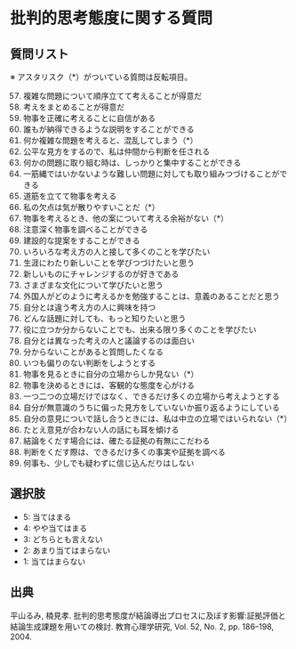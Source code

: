 # 批判的思考態度に関する質問

## 質問リスト
※ アスタリスク（*）がついている質問は反転項目。

57. 複雑な問題について順序立てて考えることが得意だ
58. 考えをまとめることが得意だ
59. 物事を正確に考えることに自信がある
60. 誰もが納得できるような説明をすることができる
61. 何か複雑な問題を考えると、混乱してしまう（*）
62. 公平な見方をするので、私は仲間から判断を任される
63. 何かの問題に取り組む時は、しっかりと集中することができる
64. 一筋縄ではいかないような難しい問題に対しても取り組みつづけることができる
65. 道筋を立てて物事を考える
66. 私の欠点は気が散りやすいことだ（*）
67. 物事を考えるとき、他の案について考える余裕がない（*）
68. 注意深く物事を調べることができる
69. 建設的な提案をすることができる
70. いろいろな考え方の人と接して多くのことを学びたい
71. 生涯にわたり新しいことを学びつづけたいと思う
72. 新しいものにチャレンジするのが好きである
73. さまざまな文化について学びたいと思う
74. 外国人がどのように考えるかを勉強することは、意義のあることだと思う
75. 自分とは違う考え方の人に興味を持つ
76. どんな話題に対しても、もっと知りたいと思う
77. 役に立つか分からないことでも、出来る限り多くのことを学びたい
78. 自分とは異なった考えの人と議論するのは面白い
79. 分からないことがあると質問したくなる
80. いつも偏りのない判断をしようとする
81. 物事を見るときに自分の立場からしか見ない（*）
82. 物事を決めるときには、客観的な態度を心がける
83. 一つ二つの立場だけではなく、できるだけ多くの立場から考えようとする
84. 自分が無意識のうちに偏った見方をしていないか振り返るようにしている
85. 自分の意見についで話し合うときには、私は中立の立場ではいられない（*）
86. たとえ意見が合わない人の話にも耳を傾ける
87. 結論をくだす場合には、確たる証拠の有無にこだわる
88. 判断をくだす際は、できるだけ多くの事実や証拠を調べる
89. 何事も、少しでも疑わずに信じ込んだりはしない

## 選択肢
* 5: 当てはまる
* 4: やや当てはまる
* 3: どちらとも言えない
* 2: あまり当てはまらない
* 1: 当てはまらない

## 出典
平山るみ, 楠見孝. 批判的思考態度が結論導出プロセスに及ぼす影響:証拠評価と結論生成課題を用いての検討. 教育心理学研究, Vol. 52, No. 2, pp. 186–198, 2004.
